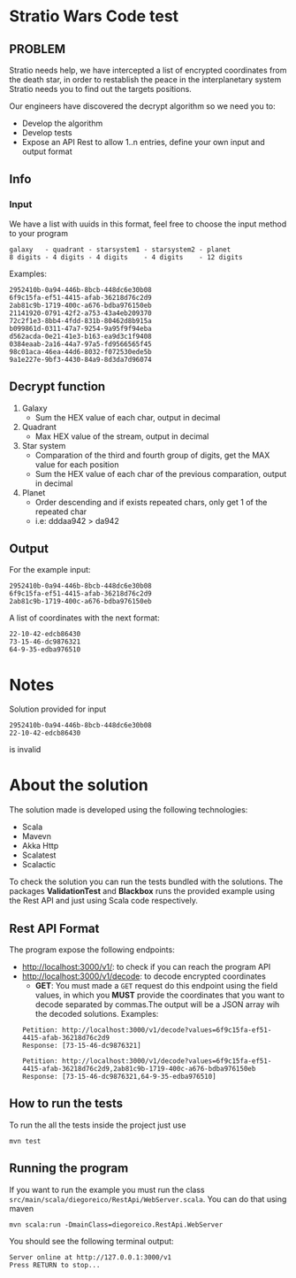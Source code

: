 # Stratio Wars Code test

## PROBLEM
Stratio needs help, we have intercepted a list of encrypted coordinates from the death star, in
order to restablish the peace in the interplanetary system Stratio needs you to find out the targets
positions.

Our engineers have discovered the decrypt algorithm so we need you to:

- Develop the algorithm
- Develop tests
- Expose an API Rest to allow 1..n entries, define your own input and output format

## Info 

### Input 

We have a list with uuids in this format, feel free to choose the input method to your program

    galaxy   - quadrant - starsystem1 - starsystem2 - planet 
    8 digits - 4 digits - 4 digits    - 4 digits    - 12 digits

Examples:

    2952410b-0a94-446b-8bcb-448dc6e30b08
    6f9c15fa-ef51-4415-afab-36218d76c2d9
    2ab81c9b-1719-400c-a676-bdba976150eb
    21141920-0791-42f2-a753-43a4eb209370
    72c2f1e3-8bb4-4fdd-831b-80462d8b915a
    b099861d-0311-47a7-9254-9a95f9f94eba
    d562acda-0e21-41e3-b163-ea9d3c1f9408
    0384eaab-2a16-44a7-97a5-fd9566565f45
    98c01aca-46ea-44d6-8032-f072530ede5b
    9a1e227e-9bf3-4430-84a9-8d3da7d96074
    
## Decrypt function

1. Galaxy
    - Sum the HEX value of each char, output in decimal
2. Quadrant
    - Max HEX value of the stream, output in decimal
3. Star system
    - Comparation of the third and fourth group of digits, get the MAX value for each position
    - Sum the HEX value of each char of the previous comparation, output in decimal
4. Planet
    - Order descending and if exists repeated chars, only get 1 of the repeated char
    - i.e: dddaa942 > da942
    
## Output

For the example input:

    2952410b-0a94-446b-8bcb-448dc6e30b08
    6f9c15fa-ef51-4415-afab-36218d76c2d9
    2ab81c9b-1719-400c-a676-bdba976150eb

A list of coordinates with the next format:

    22-10-42-edcb86430
    73-15-46-dc9876321
    64-9-35-edba976510

# Notes

Solution provided for input

    2952410b-0a94-446b-8bcb-448dc6e30b08
    22-10-42-edcb86430

is invalid

# About the solution

The solution made is developed using the following technologies:

- Scala
- Mavevn
- Akka Http
- Scalatest
- Scalactic

To check the solution you can run the tests bundled with the solutions. The packages **ValidationTest** and **Blackbox** runs the provided example using the Rest API and just using Scala code respectively.

## Rest API Format

The program expose the following endpoints:

- [http://localhost:3000/v1/](http://localhost:3000/v1/): to check if you can reach the program API
- [http://localhost:3000/v1/decode](http://localhost:3000/v1/decode): to decode encrypted coordinates
    -  **GET**: You must made a `GET` request do this endpoint using the field values, in which you **MUST** provide the coordinates that you want to decode separated by commas.The output will be a JSON array wih the decoded solutions. Examples:
    ```
    Petition: http://localhost:3000/v1/decode?values=6f9c15fa-ef51-4415-afab-36218d76c2d9
    Response: [73-15-46-dc9876321]
    
    Petition: http://localhost:3000/v1/decode?values=6f9c15fa-ef51-4415-afab-36218d76c2d9,2ab81c9b-1719-400c-a676-bdba976150eb
    Response: [73-15-46-dc9876321,64-9-35-edba976510]
    ```
    
## How to run the tests
    
To run the all the tests inside the project just use

    mvn test
    
## Running the program

If you want to run the example you must run the class `src/main/scala/diegoreico/RestApi/WebServer.scala`. You can do that using maven

    mvn scala:run -DmainClass=diegoreico.RestApi.WebServer
    
You should see the following terminal output:

    Server online at http://127.0.0.1:3000/v1
    Press RETURN to stop...





